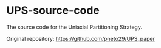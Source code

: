 # UPS-source-code
The source code for the Uniaxial Partitioning Strategy.

Original repository: https://github.com/pneto29/UPS_paper

